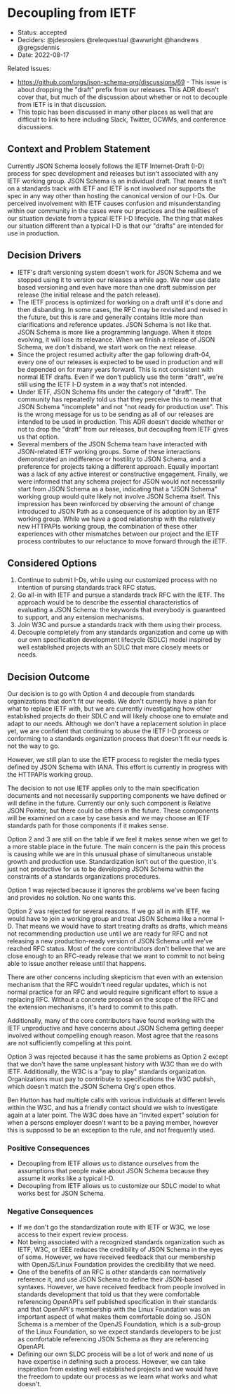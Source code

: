 # Decoupling from IETF

* Status: accepted
* Deciders: @jdesrosiers @relequestual @awwright @handrews @gregsdennis
* Date: 2022-08-17

Related Issues:
* https://github.com/orgs/json-schema-org/discussions/69 - This issue is about
  dropping the "draft" prefix from our releases. This ADR doesn't cover that,
  but much of the discussion about whether or not to decouple from IETF is in
  that discussion.
* This topic has been discussed in many other places as well that are difficult
  to link to here including Slack, Twitter, OCWMs, and conference discussions.

## Context and Problem Statement

Currently JSON Schema loosely follows the IETF Internet-Draft (I-D) process for
spec development and releases but isn't associated with any IETF working group.
JSON Schema is an individual draft. That means it isn't on a standards track
with IETF and IETF is not involved nor supports the spec in any way other than
hosting the canonical version of our I-Ds. Our perceived involvement with IETF
causes confusion and misunderstanding within our community in the cases were our
practices and the realities of our situation deviate from a typical IETF I-D
lifecycle. The thing that makes our situation different than a typical I-D is
that our "drafts" are intended for use in production.

## Decision Drivers

* IETF's draft versioning system doesn't work for JSON Schema and we stopped
  using it to version our releases a while ago. We now use date based versioning
  and even have more than one draft submission per release (the initial release
  and the patch release).
* The IETF process is optimized for working on a draft until it's done and then
  disbanding. In some cases, the RFC may be revisited and revised in the future,
  but this is rare and generally contains little more than clarifications and
  reference updates. JSON Schema is not like that. JSON Schema is more like a
  programming language. When it stops evolving, it will lose its relevance.
  When we finish a release of JSON Schema, we don't disband, we start work on
  the next release.
* Since the project resumed activity after the gap following draft-04, every one
  of our releases is expected to be used in production and will be depended on
  for many years forward. This is not consistent with normal IETF drafts. Even
  if we don't publicly use the term "draft", we're still using the IETF I-D
  system in a way that's not intended.
* Under IETF, JSON Schema fits under the category of "draft". The community has
  repeatedly told us that they perceive this to meant that JSON Schema
  "incomplete" and not "not ready for production use". This is the wrong message
  for us to be sending as all of our releases are intended to be used in
  production. This ADR doesn't decide whether or not to drop the "draft" from
  our releases, but decoupling from IETF gives us that option.
* Several members of the JSON Schema team have interacted with JSON-related IETF
  working groups. Some of these interactions demonstrated an indifference or
  hostility to JSON Schema, and a preference for projects taking a different
  approach. Equally important was a lack of any active interest or constructive
  engagement. Finally, we were informed that any schema project for JSON would
  not necessarily start from JSON Schema as a base, indicating that a "JSON
  Schema" working group would quite likely not involve JSON Schema itself. This
  impression has been reinforced by observing the amount of change introduced to
  JSON Path as a consequence of its adoption by an IETF working group. While we
  have a good relationship with the relatively new HTTPAPIs working group, the
  combination of these other experiences with other mismatches between our
  project and the IETF process contributes to our reluctance to move forward
  through the iETF.

## Considered Options

1. Continue to submit I-Ds, while using our customized process with no intention
   of pursing standards track RFC status.
2. Go all-in with IETF and pursue a standards track RFC with the IETF. The
   approach would be to describe the essential characteristics of evaluating a
   JSON Schema: the keywords that everybody is guaranteed to support, and any
   extension mechanisms.
3. Join W3C and pursue a standards track with them using their process.
4. Decouple completely from any standards organization and come up with our own
   specification development lifecycle (SDLC) model inspired by well established
   projects with an SDLC that more closely meets or needs.

## Decision Outcome

Our decision is to go with Option 4 and decouple from standards organizations
that don't fit our needs. We don't currently have a plan for what to replace
IETF with, but we are currently investigating how other established projects do
their SDLC and will likely choose one to emulate and adapt to our needs.
Although we don't have a replacement solution in place yet, we are confident
that continuing to abuse the IETF I-D process or conforming to a standards
organization process that doesn't fit our needs is not the way to go.

However, we still plan to use the IETF process to register the media types
defined by JSON Schema with IANA. This effort is currently in progress with the
HTTPAPIs working group.

The decision to not use IETF applies only to the main specification documents
and not necessarily supporting components we have defined or will define in the
future. Currently our only such component is Relative JSON Pointer, but there
could be others in the future. These components will be examined on a case by
case basis and we may choose an IETF standards path for those components if it
makes sense.

Option 2 and 3 are still on the table if we feel it makes sense when we get to a
more stable place in the future. The main concern is the pain this process is
causing while we are in this unusual phase of simultaneous unstable growth and
production use. Standardization isn't out of the question, it's just not
productive for us to be developing JSON Schema within the constraints of a
standards organizations procedures.

Option 1 was rejected because it ignores the problems we've been facing and
provides no solution. No one wants this.

Option 2 was rejected for several reasons. If we go all in with IETF, we would
have to join a working group and treat JSON Schema like a normal I-D. That means
we would have to start treating drafts as drafts, which means not recommending
production use until we are ready for RFC and not releasing a new
production-ready version of JSON Schema until we've reached RFC status. Most of
the core contributors don't believe that we are close enough to an RFC-ready
release that we want to commit to not being able to issue another release until
that happens.

There are other concerns including skepticism that even with an extension
mechanism that the RFC wouldn't need regular updates, which is not normal
practice for an RFC and would require significant effort to issue a replacing
RFC. Without a concrete proposal on the scope of the RFC and the extension
mechanisms, it's hard to commit to this path.

Additionally, many of the core contributors have found working with the IETF
unproductive and have concerns about JSON Schema getting deeper involved without
compelling enough reason. Most agree that the reasons are not sufficiently
compelling at this point.

Option 3 was rejected because it has the same problems as Option 2 except that
we don't have the same unpleasant history with W3C than we do with IETF.
Additionally, the W3C is a "pay to play" standards organization. Organizations
must pay to contribute to specifications the W3C publish, which doesn't match
the JSON Schema Org's open ethos.

Ben Hutton has had multiple calls with various individuals at different levels
within the W3C, and has a friendly contact should we wish to investigate again
at a later point. The W3C does have an "invited expert" solution for when
a persons employer doesn't want to be a paying member, however this is supposed
to be an exception to the rule, and not frequently used.

### Positive Consequences

* Decoupling from IETF allows us to distance ourselves from the assumptions that
  people make about JSON Schema because they assume it works like a typical I-D.
* Decoupling from IETF allows us to customize our SDLC model to what works best
  for JSON Schema.

### Negative Consequences

* If we don't go the standardization route with IETF or W3C, we lose access to
  their expert review process.
* Not being associated with a recognized standards organization such as IETF,
  W3C, or IEEE reduces the credibility of JSON Schema in the eyes of some.
  However, we have received feedback that our membership with OpenJS/Linux
  Foundation provides the credibility that we need.
* One of the benefits of an RFC is other standards can normatively reference it,
  and use JSON Schema to define their JSON-based syntaxes. However, we have
  received feedback from people involved in standards development that told us
  that they were comfortable referencing OpenAPI's self published specification
  in their standards and that OpenAPI's membership with the Linux Foundation was
  an important aspect of what makes them comfortable doing so. JSON Schema is a
  member of the OpenJS Foundation, which is a sub-group of the Linux Foundation,
  so we expect standards developers to be just as comfortable referencing JSON
  Schema as they are referencing OpenAPI.
* Defining our own SLDC process will be a lot of work and none of us have
  expertise in defining such a process. However, we can take inspiration from
  existing well established projects and we would have the freedom to update our
  process as we learn what works and what doesn't.
